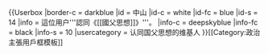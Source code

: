 {{Userbox
  |border-c = darkblue
  |id = 中山
  |id-c = white
  |id-fc = blue
  |id-s = 14
  |info = 這位用户'''認同《[[國父思想]]》'''。
  |info-c = deepskyblue
  |info-fc = black
  |info-s = 10
  |usercategory = 认同国父思想的维基人
}}<noinclude>[[Category:政治主張用戶框模板]]</noinclude>